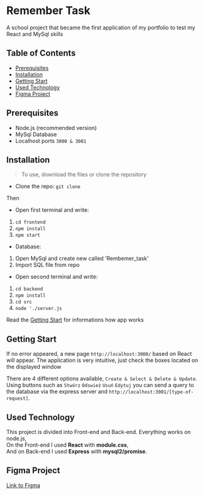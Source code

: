 # Remember Task

A school project that became the first application of my portfolio to test my React and MySql skills
 
## Table of Contents
- [Prerequisites](#prerequisites)
- [Installation](#installation)
- [Getting Start](#getting-start)
- [Used Technology](#used-technology)
- [Figma Project](#figma-project)

## Prerequisites
- Node.js (recommended version)
- MySql Database
- Localhost ports ``3000 & 3001``

## Installation 

> To use, download the files or clone the repository

- Clone the repo: ``git clone ``

Then

- Open first terminal and write:
1. ``cd frontend``
2. ``npm install``
3. ``npm start``

- Database:
1. Open MySql and create new called 'Rembemer_task'
2. Import SQL file from repo

- Open second terminal and write:
1. ``cd backend``
2. ``npm install``
3. ``cd src``
4. ``node './server.js`` 

Read the [Getting Start](#getting-start) for informations how app works

## Getting Start

If no error appeared, a new page ``http://localhost:3000/`` based on React will appear. The application is very intuitive, just check the boxes located on the displayed window 

There are 4 different options available, ``Create & Select & Delete & Update``.<br/>
Using buttons such as ``Stwórz`` ``Odswież`` ``Usuń`` ``Edytuj`` you can send a query to the database via the express server and ``http://localhost:3001/[type-of-request]``.

## Used Technology

This project is divided into Front-end and Back-end. Everything works on node.js,<br/>
On the Front-end I used **React** with **module.css**, <br/>
And on Back-end I used **Express** with **mysql2/promise**.

## Figma Project

[Link to Figma](https://www.figma.com/file/hI8sHYbvhMDrNnztbVlS8E/Untitled?node-id=0%3A1&mode=dev)

